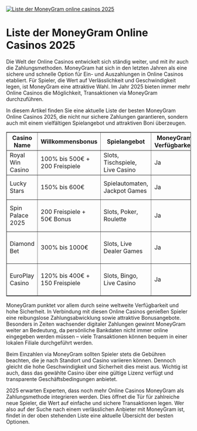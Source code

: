 [![Liste der MoneyGram online casinos 2025](https://123-caf.pages.dev/gitsignup.png)](https://vrmoo.ru/Bt82HjjY)

<h1>Liste der MoneyGram Online Casinos 2025</h1>  <p>Die Welt der Online Casinos entwickelt sich ständig weiter, und mit ihr auch die Zahlungsmethoden. MoneyGram hat sich in den letzten Jahren als eine sichere und schnelle Option für Ein- und Auszahlungen in Online Casinos etabliert. Für Spieler, die Wert auf Verlässlichkeit und Geschwindigkeit legen, ist MoneyGram eine attraktive Wahl. Im Jahr 2025 bieten immer mehr Online Casinos die Möglichkeit, Transaktionen via MoneyGram durchzuführen.</p>  <p>In diesem Artikel finden Sie eine aktuelle Liste der besten MoneyGram Online Casinos 2025, die nicht nur sichere Zahlungen garantieren, sondern auch mit einem vielfältigen Spielangebot und attraktiven Boni überzeugen.</p>  <table border="1" cellspacing="0" cellpadding="8">   <thead>     <tr>       <th>Casino Name</th>       <th>Willkommensbonus</th>       <th>Spielangebot</th>       <th>MoneyGram Verfügbarkeit</th>       <th>Besondere Features</th>     </tr>   </thead>   <tbody>     <tr>       <td>Royal Win Casino</td>       <td>100% bis 500€ + 200 Freispiele</td>       <td>Slots, Tischspiele, Live Casino</td>       <td>Ja</td>       <td>VIP-Programm, 24/7 Support</td>     </tr>     <tr>       <td>Lucky Stars</td>       <td>150% bis 600€</td>       <td>Spielautomaten, Jackpot Games</td>       <td>Ja</td>       <td>Mobile App, schnelle Auszahlungen</td>     </tr>     <tr>       <td>Spin Palace 2025</td>       <td>200 Freispiele + 50€ Bonus</td>       <td>Slots, Poker, Roulette</td>       <td>Ja</td>       <td>Exklusive Turniere, mehrsprachiger Support</td>     </tr>     <tr>       <td>Diamond Bet</td>       <td>300% bis 1000€</td>       <td>Slots, Live Dealer Games</td>       <td>Ja</td>       <td>Cashback-System, sichere Transaktionen</td>     </tr>     <tr>       <td>EuroPlay Casino</td>       <td>120% bis 400€ + 150 Freispiele</td>       <td>Slots, Bingo, Live Casino</td>       <td>Ja</td>       <td>Innovative Spielsoftware, schnelle Verifizierung</td>     </tr>   </tbody> </table>  <p>MoneyGram punktet vor allem durch seine weltweite Verfügbarkeit und hohe Sicherheit. In Verbindung mit diesen Online Casinos genießen Spieler eine reibungslose Zahlungsabwicklung sowie attraktive Bonusangebote. Besonders in Zeiten wachsender digitaler Zahlungen gewinnt MoneyGram weiter an Bedeutung, da persönliche Bankdaten nicht immer online eingegeben werden müssen – viele Transaktionen können bequem in einer lokalen Filiale durchgeführt werden.</p>  <p>Beim Einzahlen via MoneyGram sollten Spieler stets die Gebühren beachten, die je nach Standort und Casino variieren können. Dennoch gleicht die hohe Geschwindigkeit und Sicherheit dies meist aus. Wichtig ist auch, dass das gewählte Casino über eine gültige Lizenz verfügt und transparente Geschäftsbedingungen anbietet.</p>  <p>2025 erwarten Experten, dass noch mehr Online Casinos MoneyGram als Zahlungsmethode integrieren werden. Dies öffnet die Tür für zahlreiche neue Spieler, die Wert auf einfache und sichere Transaktionen legen. Wer also auf der Suche nach einem verlässlichen Anbieter mit MoneyGram ist, findet in der oben stehenden Liste eine aktuelle Übersicht der besten Optionen.</p>